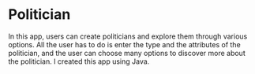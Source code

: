 # Politician
In this app, users can create politicians and explore them through various options. All the user has to do is enter the type and the attributes of the politician, and the user can choose many options to discover more about the politician. I created this app using Java. 
